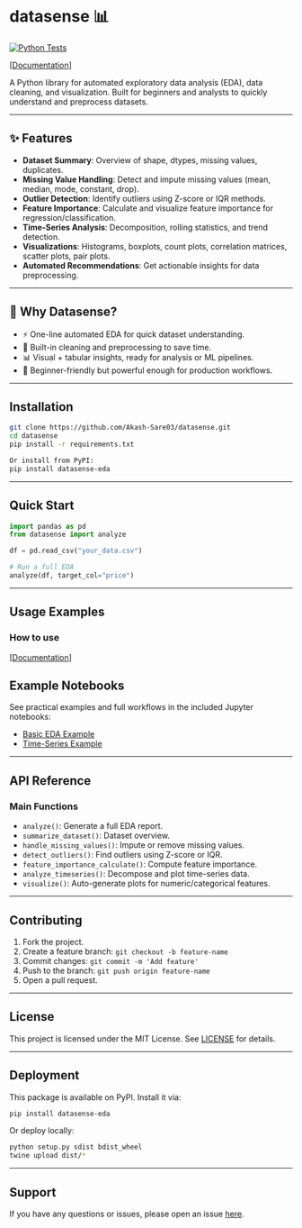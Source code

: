 # datasense 📊

[![Python Tests](https://github.com/Akash-Sare03/datasense/actions/workflows/python-test.yml/badge.svg)](https://github.com/Akash-Sare03/datasense/actions/workflows/python-test.yml)

[[Documentation](https://github.com/Akash-Sare03/datasense/blob/main/documentation.md)]


A Python library for automated exploratory data analysis (EDA), data cleaning, and visualization. 
Built for beginners and analysts to quickly understand and preprocess datasets.

---

## ✨ Features

- **Dataset Summary**: Overview of shape, dtypes, missing values, duplicates.  
- **Missing Value Handling**: Detect and impute missing values (mean, median, mode, constant, drop).  
- **Outlier Detection**: Identify outliers using Z-score or IQR methods.  
- **Feature Importance**: Calculate and visualize feature importance for regression/classification.  
- **Time-Series Analysis**: Decomposition, rolling statistics, and trend detection.  
- **Visualizations**: Histograms, boxplots, count plots, correlation matrices, scatter plots, pair plots.  
- **Automated Recommendations**: Get actionable insights for data preprocessing.  

---

## 🚀 Why Datasense?

- ⚡ One-line automated EDA for quick dataset understanding.  
- 🧹 Built-in cleaning and preprocessing to save time.  
- 📊 Visual + tabular insights, ready for analysis or ML pipelines.  
- 🔧 Beginner-friendly but powerful enough for production workflows.  

---

## Installation

```bash
git clone https://github.com/Akash-Sare03/datasense.git
cd datasense
pip install -r requirements.txt

Or install from PyPI: 
pip install datasense-eda
```
---

## Quick Start

```python
import pandas as pd
from datasense import analyze

df = pd.read_csv("your_data.csv")

# Run a full EDA
analyze(df, target_col="price")
```

---

## Usage Examples

### How to use
[[Documentation](https://github.com/Akash-Sare03/datasense/blob/main/documentation.md)]

## Example Notebooks

See practical examples and full workflows in the included Jupyter notebooks:

- [Basic EDA Example](notebooks/Datasense_Library_Test_1.ipynb)
- [Time-Series Example](notebooks/Datasense_Library_Test_2.ipynb)

---

## API Reference

### Main Functions
- `analyze()`: Generate a full EDA report.
- `summarize_dataset()`: Dataset overview.
- `handle_missing_values()`: Impute or remove missing values.
- `detect_outliers()`: Find outliers using Z-score or IQR.
- `feature_importance_calculate()`: Compute feature importance.
- `analyze_timeseries()`: Decompose and plot time-series data.
- `visualize()`: Auto-generate plots for numeric/categorical features.

---

## Contributing

1. Fork the project.
2. Create a feature branch: `git checkout -b feature-name`
3. Commit changes: `git commit -m 'Add feature'`
4. Push to the branch: `git push origin feature-name`
5. Open a pull request.

---

## License

This project is licensed under the MIT License. See [LICENSE](LICENSE.txt) for details.

---

## Deployment

This package is available on PyPI. Install it via:

```bash
pip install datasense-eda
```

Or deploy locally:

```bash
python setup.py sdist bdist_wheel
twine upload dist/*
```

---

## Support

If you have any questions or issues, please open an issue [here](https://github.com/Akash-Sare03/datasense/issues).


